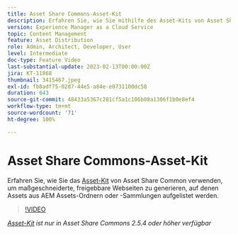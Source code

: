 ```yaml
---
title: Asset Share Commons-Asset-Kit
description: Erfahren Sie, wie Sie mithilfe des Asset-Kits von Asset Share Common maßgeschneiderte, freigebbare Webseiten erstellen, auf denen Assets aus AEM Assets-Ordnern oder -Sammlungen aufgelistet werden.
version: Experience Manager as a Cloud Service
topic: Content Management
feature: Asset Distribution
role: Admin, Architect, Developer, User
level: Intermediate
doc-type: Feature Video
last-substantial-update: 2023-02-13T00:00:00Z
jira: KT-11868
thumbnail: 3415467.jpeg
exl-id: fb8adf75-02d7-44e5-a84e-e0731100dc58
duration: 643
source-git-commit: 48433a5367c281cf5a1c106b08a1306f1b0e8ef4
workflow-type: tm+mt
source-wordcount: '71'
ht-degree: 100%

---
```


# Asset Share Commons-Asset-Kit

Erfahren Sie, wie Sie das [Asset-Kit](https://opensource.adobe.com/asset-share-commons/pages/asset-kit/overview/) von Asset Share Common verwenden, um maßgeschneiderte, freigebbare Webseiten zu generieren, auf denen Assets aus AEM Assets-Ordnern oder -Sammlungen aufgelistet werden.

>[!VIDEO](https://video.tv.adobe.com/v/3415467?quality=12&learn=on)

_[Asset-Kit](https://opensource.adobe.com/asset-share-commons/pages/asset-kit/overview/) ist nur in Asset Share Commons 2.5.4 oder höher verfügbar_

